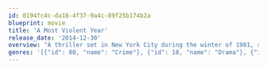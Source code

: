 ```yaml
---
id: 0194fc4c-da18-4f37-9a4c-89f25b174b2a
blueprint: movie
title: 'A Most Violent Year'
release_date: '2014-12-30'
overview: "A thriller set in New York City during the winter of 1981, statistically one of the most violent years in the city's history, and centered on a the lives of an immigrant and his family trying to expand their business and capitalize on opportunities as the rampant violence, decay, and corruption of the day drag them in and threaten to destroy all they have built."
genres: '[{"id": 80, "name": "Crime"}, {"id": 18, "name": "Drama"}, {"id": 53, "name": "Thriller"}]'
---
```

